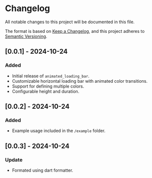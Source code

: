 # Changelog

All notable changes to this project will be documented in this file.

The format is based on [Keep a Changelog](https://keepachangelog.com/en/1.0.0/),
and this project adheres to [Semantic Versioning](https://semver.org/spec/v2.0.0.html).

## [0.0.1] - 2024-10-24
### Added
- Initial release of `animated_loading_bar`.
- Customizable horizontal loading bar with animated color transitions.
- Support for defining multiple colors.
- Configurable height and duration.

## [0.0.2] - 2024-10-24
### Added
- Example usage included in the `/example` folder.


## [0.0.3] - 2024-10-24
### Update
- Formated using dart formatter.